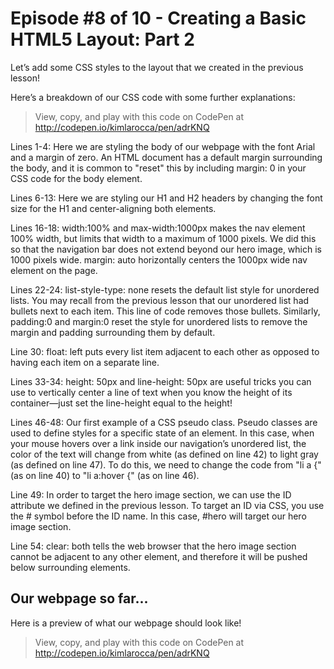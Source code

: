 # Episode #8 of 10 - Creating a Basic HTML5 Layout: Part 2

Let’s add some CSS styles to the layout that we created in the previous lesson!

Here’s a breakdown of our CSS code with some further explanations:

> View, copy, and play with this code on CodePen at http://codepen.io/kimlarocca/pen/adrKNQ

Lines 1-4: Here we are styling the body of our webpage with the font Arial and a margin of zero. An HTML document has a default margin surrounding the body, and it is common to "reset" this by including margin: 0 in your CSS code for the body element.

Lines 6-13: Here we are styling our H1 and H2 headers by changing the font size for the H1 and center-aligning both elements.

Lines 16-18: width:100% and max-width:1000px makes the nav element 100% width, but limits that width to a maximum of 1000 pixels. We did this so that the navigation bar does not extend beyond our hero image, which is 1000 pixels wide. margin: auto horizontally centers the 1000px wide nav element on the page.

Lines 22-24: list-style-type: none resets the default list style for unordered lists. You may recall from the previous lesson that our unordered list had bullets next to each item. This line of code removes those bullets. Similarly, padding:0 and margin:0 reset the style for unordered lists to remove the margin and padding surrounding them by default.

Line 30: float: left puts every list item adjacent to each other as opposed to having each item on a separate line.

Lines 33-34: height: 50px and line-height: 50px are useful tricks you can use to vertically center a line of text when you know the height of its container—just set the line-height equal to the height!

Lines 46-48: Our first example of a CSS pseudo class. Pseudo classes are used to define styles for a specific state of an element. In this case, when your mouse hovers over a link inside our navigation’s unordered list, the color of the text will change from white (as defined on line 42) to light gray (as defined on line 47). To do this, we need to change the code from "li a {" (as on line 40) to "li a:hover {" (as on line 46).

Line 49: In order to target the hero image section, we can use the ID attribute we defined in the previous lesson. To target an ID via CSS, you use the # symbol before the ID name. In this case, #hero will target our hero image section.

Line 54: clear: both tells the web browser that the hero image section cannot be adjacent to any other element, and therefore it will be pushed below surrounding elements.

## Our webpage so far...

Here is a preview of what our webpage should look like!

> View, copy, and play with this code on CodePen at http://codepen.io/kimlarocca/pen/adrKNQ
